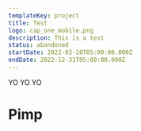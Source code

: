 ```yaml
---
templateKey: project
title: Test
logo: cap_one_mobile.png
description: This is a test
status: abandoned
startDate: 2022-02-28T05:00:00.000Z
endDate: 2022-12-31T05:00:00.000Z
---
```

YO YO YO

# Pimp